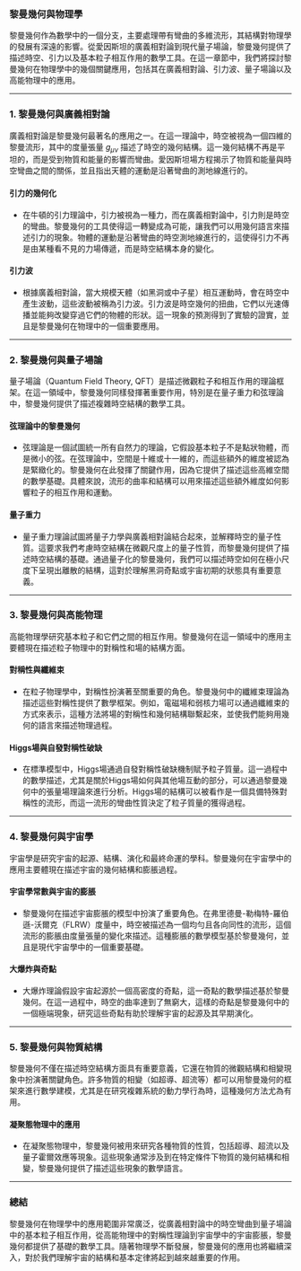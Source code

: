 ### **黎曼幾何與物理學**

黎曼幾何作為數學中的一個分支，主要處理帶有彎曲的多維流形，其結構對物理學的發展有深遠的影響。從愛因斯坦的廣義相對論到現代量子場論，黎曼幾何提供了描述時空、引力以及基本粒子相互作用的數學工具。在這一章節中，我們將探討黎曼幾何在物理學中的幾個關鍵應用，包括其在廣義相對論、引力波、量子場論以及高能物理中的應用。

---

### **1. 黎曼幾何與廣義相對論**

廣義相對論是黎曼幾何最著名的應用之一。在這一理論中，時空被視為一個四維的黎曼流形，其中的度量張量  $g_{\mu\nu}$  描述了時空的幾何結構。這一幾何結構不再是平坦的，而是受到物質和能量的影響而彎曲。愛因斯坦場方程揭示了物質和能量與時空彎曲之間的關係，並且指出天體的運動是沿著彎曲的測地線進行的。

#### **引力的幾何化**
- 在牛頓的引力理論中，引力被視為一種力，而在廣義相對論中，引力則是時空的彎曲。黎曼幾何的工具使得這一轉變成為可能，讓我們可以用幾何語言來描述引力的現象。物體的運動是沿著彎曲的時空測地線進行的，這使得引力不再是由某種看不見的力場傳遞，而是時空結構本身的變化。

#### **引力波**
- 根據廣義相對論，當大規模天體（如黑洞或中子星）相互運動時，會在時空中產生波動，這些波動被稱為引力波。引力波是時空幾何的扭曲，它們以光速傳播並能夠改變穿過它們的物體的形狀。這一現象的預測得到了實驗的證實，並且是黎曼幾何在物理中的一個重要應用。

---

### **2. 黎曼幾何與量子場論**

量子場論（Quantum Field Theory, QFT）是描述微觀粒子和相互作用的理論框架。在這一領域中，黎曼幾何同樣發揮著重要作用，特別是在量子重力和弦理論中，黎曼幾何提供了描述複雜時空結構的數學工具。

#### **弦理論中的黎曼幾何**
- 弦理論是一個試圖統一所有自然力的理論，它假設基本粒子不是點狀物體，而是微小的弦。在弦理論中，空間是十維或十一維的，而這些額外的維度被認為是緊緻化的。黎曼幾何在此發揮了關鍵作用，因為它提供了描述這些高維空間的數學基礎。具體來說，流形的曲率和結構可以用來描述這些額外維度如何影響粒子的相互作用和運動。

#### **量子重力**
- 量子重力理論試圖將量子力學與廣義相對論結合起來，並解釋時空的量子性質。這要求我們考慮時空結構在微觀尺度上的量子性質，而黎曼幾何提供了描述時空結構的基礎。通過量子化的黎曼幾何，我們可以描述時空如何在極小尺度下呈現出離散的結構，這對於理解黑洞奇點或宇宙初期的狀態具有重要意義。

---

### **3. 黎曼幾何與高能物理**

高能物理學研究基本粒子和它們之間的相互作用。黎曼幾何在這一領域中的應用主要體現在描述粒子物理中的對稱性和場的結構方面。

#### **對稱性與纖維束**
- 在粒子物理學中，對稱性扮演著至關重要的角色。黎曼幾何中的纖維束理論為描述這些對稱性提供了數學框架。例如，電磁場和弱核力場可以通過纖維束的方式來表示，這種方法將場的對稱性和幾何結構聯繫起來，並使我們能夠用幾何的語言來描述物理過程。

#### **Higgs場與自發對稱性破缺**
- 在標準模型中，Higgs場通過自發對稱性破缺機制賦予粒子質量。這一過程中的數學描述，尤其是關於Higgs場如何與其他場互動的部分，可以通過黎曼幾何中的張量場理論來進行分析。Higgs場的結構可以被看作是一個具備特殊對稱性的流形，而這一流形的彎曲性質決定了粒子質量的獲得過程。

---

### **4. 黎曼幾何與宇宙學**

宇宙學是研究宇宙的起源、結構、演化和最終命運的學科。黎曼幾何在宇宙學中的應用主要體現在描述宇宙的幾何結構和膨脹過程。

#### **宇宙學常數與宇宙的膨脹**
- 黎曼幾何在描述宇宙膨脹的模型中扮演了重要角色。在弗里德曼-勒梅特-羅伯遜-沃爾克（FLRW）度量中，時空被描述為一個均勻且各向同性的流形，這個流形的膨脹由度量張量的變化來描述。這種膨脹的數學模型基於黎曼幾何，並且是現代宇宙學中的一個重要基礎。

#### **大爆炸與奇點**
- 大爆炸理論假設宇宙起源於一個高密度的奇點，這一奇點的數學描述基於黎曼幾何。在這一過程中，時空的曲率達到了無窮大，這樣的奇點是黎曼幾何中的一個極端現象，研究這些奇點有助於理解宇宙的起源及其早期演化。

---

### **5. 黎曼幾何與物質結構**

黎曼幾何不僅在描述時空結構方面具有重要意義，它還在物質的微觀結構和相變現象中扮演著關鍵角色。許多物質的相變（如超導、超流等）都可以用黎曼幾何的框架來進行數學建模，尤其是在研究複雜系統的動力學行為時，這種幾何方法尤為有用。

#### **凝聚態物理中的應用**
- 在凝聚態物理中，黎曼幾何被用來研究各種物質的性質，包括超導、超流以及量子霍爾效應等現象。這些現象通常涉及到在特定條件下物質的幾何結構和相變，黎曼幾何提供了描述這些現象的數學語言。

---

### **總結**

黎曼幾何在物理學中的應用範圍非常廣泛，從廣義相對論中的時空彎曲到量子場論中的基本粒子相互作用，從高能物理中的對稱性理論到宇宙學中的宇宙膨脹，黎曼幾何都提供了基礎的數學工具。隨著物理學不斷發展，黎曼幾何的應用也將繼續深入，對於我們理解宇宙的結構和基本定律將起到越來越重要的作用。